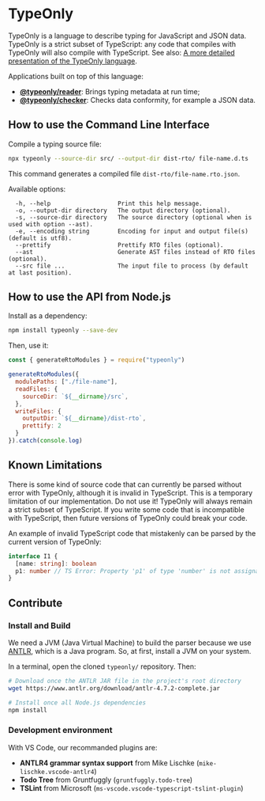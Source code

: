 # TypeOnly

TypeOnly is a language to describe typing for JavaScript and JSON data. TypeOnly is a strict subset of TypeScript: any code that compiles with TypeOnly will also compile with TypeScript. See also: [A more detailed presentation of the TypeOnly language](https://github.com/tomko-team/typeonly/blob/master/typeonly-language.md).

Applications built on top of this language:

* [**@typeonly/reader**](https://github.com/tomko-team/typeonly-reader): Brings typing metadata at run time;
* [**@typeonly/checker**](https://github.com/tomko-team/typeonly-checker): Checks data conformity, for example a JSON data.

## How to use the Command Line Interface

Compile a typing source file:

```sh
npx typeonly --source-dir src/ --output-dir dist-rto/ file-name.d.ts
```

This command generates a compiled file `dist-rto/file-name.rto.json`.

Available options:

```
  -h, --help                   Print this help message.
  -o, --output-dir directory   The output directory (optional).
  -s, --source-dir directory   The source directory (optional when is used with option --ast).
  -e, --encoding string        Encoding for input and output file(s) (default is utf8).
  --prettify                   Prettify RTO files (optional).
  --ast                        Generate AST files instead of RTO files (optional).
  --src file ...               The input file to process (by default at last position).
```

## How to use the API from Node.js

Install as a dependency:

```sh
npm install typeonly --save-dev
```

Then, use it:

```js
const { generateRtoModules } = require("typeonly")

generateRtoModules({
  modulePaths: ["./file-name"],
  readFiles: {
    sourceDir: `${__dirname}/src`,
  },
  writeFiles: {
    outputDir: `${__dirname}/dist-rto`,
    prettify: 2
  }
}).catch(console.log)
```

## Known Limitations

There is some kind of source code that can currently be parsed without error with TypeOnly, although it is invalid in TypeScript. This is a temporary limitation of our implementation. Do not use it! TypeOnly will always remain a strict subset of TypeScript. If you write some code that is incompatible with TypeScript, then future versions of TypeOnly could break your code.

An example of invalid TypeScript code that mistakenly can be parsed by the current version of TypeOnly:

```ts
interface I1 {
  [name: string]: boolean
  p1: number // TS Error: Property 'p1' of type 'number' is not assignable to string index type 'boolean'.
}
```

## Contribute

### Install and Build

We need a JVM (Java Virtual Machine) to build the parser because we use [ANTLR](https://www.antlr.org/), which is a Java program. So, at first, install a JVM on your system.

In a terminal, open the cloned `typeonly/` repository. Then:

```sh
# Download once the ANTLR JAR file in the project's root directory
wget https://www.antlr.org/download/antlr-4.7.2-complete.jar

# Install once all Node.js dependencies
npm install
```

### Development environment

With VS Code, our recommanded plugins are:

- **ANTLR4 grammar syntax support** from Mike Lischke (`mike-lischke.vscode-antlr4`)
- **Todo Tree** from Gruntfuggly (`gruntfuggly.todo-tree`)
- **TSLint** from Microsoft (`ms-vscode.vscode-typescript-tslint-plugin`)
